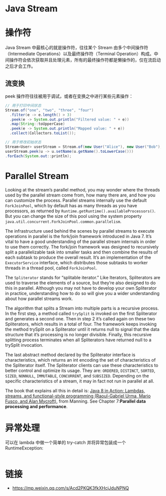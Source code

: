 # Java Stream

# 操作符

Java Stream 中最核心的就是操作符，往往某个 Stream 由多个中间操作符（Intermediate Operations）以及最终操作符（Terminal Operation）构成。中间操作符会依次获取并且处理元素，所有的最终操作符都是懒操作的，仅在流启动之后才会工作。

## 流变换

peek 操作符往往被用于调试，或者在变换之中进行某些元素操作：

```java
// 用于打印中间状态
Stream.of("one", "two", "three", "four")
  .filter(e -> e.length() > 3)
  .peek(e -> System.out.println("Filtered value: " + e))
  .map(String::toUpperCase)
  .peek(e -> System.out.println("Mapped value: " + e))
  .collect(Collectors.toList());

// 用于修改初始状态
Stream<User> userStream = Stream.of(new User("Alice"), new User("Bob"), new User("Chuck"));
userStream.peek(u -> u.setName(u.getName().toLowerCase()))
.forEach(System.out::println);
```

# Parallel Stream

Looking at the stream’s parallel method, you may wonder where the threads used by the parallel stream come from, how many there are, and how you can customize the process. Parallel streams internally use the default `ForkJoinPool`, which by default has as many threads as you have processors, as returned by `Runtime.getRuntime().availableProcessors()`. But you can change the size of this pool using the system property `java.util.concurrent.ForkJoinPool.common.parallelism`.

The infrastructure used behind the scenes by parallel streams to execute operations in parallel is the fork/join framework introduced in Java 7. It’s vital to have a good understanding of the parallel stream internals in order to use them correctly. The fork/join framework was designed to recursively split a parallelizable task into smaller tasks and then combine the results of each subtask to produce the overall result. It’s an implementation of the `ExecutorService` interface, which distributes those subtasks to worker threads in a thread pool, called `ForkJoinPool`.

The `Spliterator` stands for “splitable iterator.” Like Iterators, Spliterators are used to traverse the elements of a source, but they’re also designed to do this in parallel. Although you may not have to develop your own Spliterator in practice, understanding how to do so will give you a wider understanding about how parallel streams work.

The algorithm that splits a Stream into multiple parts is a recursive process. In the first step, a method called `trySplit` is invoked on the first Spliterator and generates a second one. Then in step 2 it’s called again on these two Spliterators, which results in a total of four. The framework keeps invoking the method trySplit on a Spliterator until it returns null to signal that the data structure that it’s processing is no longer divisible. Finally, this recursive splitting process terminates when all Spliterators have returned null to a trySplit invocation.

The last abstract method declared by the Spliterator interface is characteristics, which returns an int encoding the set of characteristics of the Spliterator itself. The Spliterator clients can use these characteristics to better control and optimize its usage. They are: `ORDERED`, `DISTINCT`, `SORTED`, `SIZED`, `NONNULL`, `IMMUTABLE`, `CONCURRENT`, and `SUBSIZED`. Depending on the specific characteristics of a stream, it may in fact not run in parallel at all.

The book that explains all this in detail is: [Java 8 in Action: Lambdas, streams, and functional-style programming (Raoul-Gabriel Urma, Mario Fusco, and Alan Mycroft)](http://rads.stackoverflow.com/amzn/click/1617291994), from Manning. See Chapter 7:**Parallel data processing and performance**.

# 异常处理

可以在 lambda 中做一个简单的 try-catch 并将异常包装成一个 RuntimeException:

```java

```

# 链接

- https://mp.weixin.qq.com/s/Acd2PKQK3fkXHcjJduNPNQ
